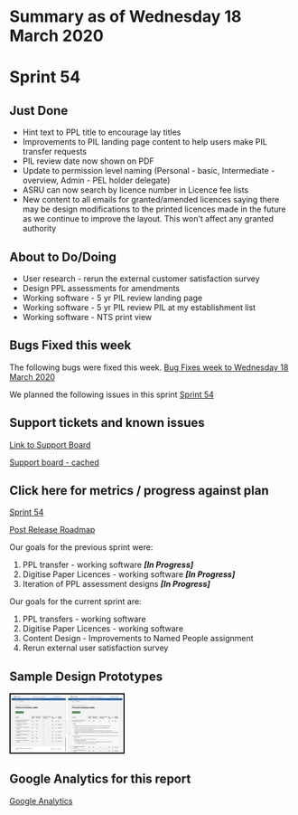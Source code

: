 # Summary as of Wednesday 18 March 2020 

# Sprint 54


## Just Done
* Hint text to PPL title to encourage lay titles
* Improvements to PIL landing page content to help users make PIL transfer requests
* PIL review date now shown on PDF
* Update to permission level naming (Personal - basic, Intermediate - overview, Admin - PEL holder delegate)
* ASRU can now search by licence number in Licence fee lists
* New content to all emails for granted/amended licences saying there may be design modifications to the printed licences made in the future as we continue to improve the layout. This won't affect any granted authority

## About to Do/Doing
* User research - rerun the external customer satisfaction survey
* Design PPL assessments for amendments
* Working software - 5 yr PIL review landing page
* Working software - 5 yr PIL review PIL at my establishment list
* Working software - NTS print view

## Bugs Fixed this week
The following bugs were fixed this week.
[Bug Fixes week to Wednesday 18 March 2020](graphs/bugs18032020.png)

We planned the following issues in this sprint 
[Sprint 54](graphs/sprint18032020.png)

## Support tickets and known issues
[Link to Support Board](https://collaboration.homeoffice.gov.uk/jira/secure/RapidBoard.jspa?rapidView=1717&selectedIssue=ASSB-253)

[Support board - cached](graphs/supportBoard18032020.png)

## Click here for metrics / progress against plan
[Sprint 54](graphs/progress18032020.png)

[Post Release Roadmap](graphs/roadmap18032020.png)

Our goals for the previous sprint were:
1. PPL transfer - working software ***\[In Progress\]***
2. Digitise Paper Licences - working software ***\[In Progress\]***
3. Iteration of PPL assessment designs ***\[In Progress\]***

Our goals for the current sprint are:
1. PPL transfers - working software
2. Digitise Paper Licences - working software
3. Content Design - Improvements to Named People assignment 
4. Rerun external user satisfaction survey

## Sample Design Prototypes
<a href="graphs/proto1_18032020.png"><img src="graphs/proto1_18032020.png" alt="HTML5 Icon" width="200" style="border:2px solid black"></a>
<br>


## Google Analytics for this report
[Google Analytics](graphs/GA18032020.png)


